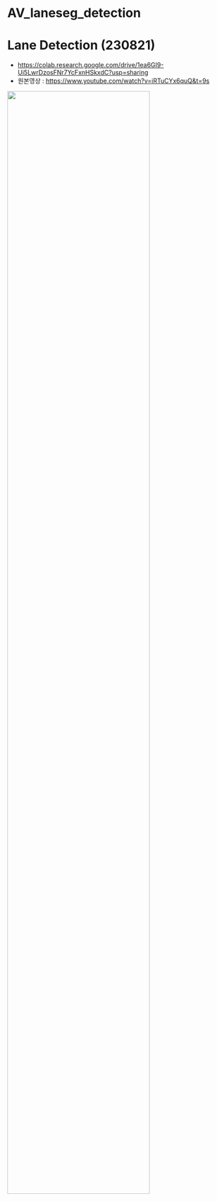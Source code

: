 # AV_laneseg_detection

# Lane Detection (230821)
- https://colab.research.google.com/drive/1ea6GI9-Ui5LwrDzosFNr7YcFxnHSkxdC?usp=sharing
- 원본영상 : https://www.youtube.com/watch?v=iRTuCYx6quQ&t=9s
<img width="80%" src="https://github.com/iampro3/AV_laneseg_detection/assets/99852881/55915511-6939-4846-a71f-dfe031e03307"/>
